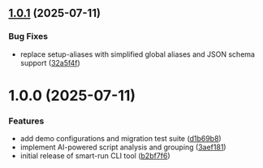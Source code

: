 ## [1.0.1](https://github.com/steven-pribilinskiy/smart-run/compare/v1.0.0...v1.0.1) (2025-07-11)


### Bug Fixes

* replace setup-aliases with simplified global aliases and JSON schema support ([32a5f4f](https://github.com/steven-pribilinskiy/smart-run/commit/32a5f4f2d36908a094ad462cb97ea8821598cfad))

# 1.0.0 (2025-07-11)


### Features

* add demo configurations and migration test suite ([d1b69b8](https://github.com/steven-pribilinskiy/smart-run/commit/d1b69b847198eb68a95941a6cf7f03cc33a19318))
* implement AI-powered script analysis and grouping ([3aef181](https://github.com/steven-pribilinskiy/smart-run/commit/3aef18115ff39c4f3cef6f35d75b87b37a9e1930))
* initial release of smart-run CLI tool ([b2bf7f6](https://github.com/steven-pribilinskiy/smart-run/commit/b2bf7f690c16329d1d26a429f7a23a33857ba2c7))
